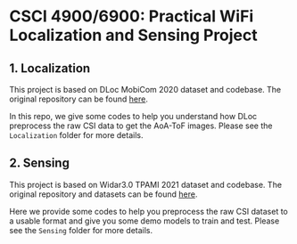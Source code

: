# CSCI 4900/6900: Practical WiFi Localization and Sensing Project

## 1. Localization

This project is based on DLoc MobiCom 2020 dataset and codebase. The original repository can be found [here](https://github.com/ucsdwcsng/DLoc_pt_code).

In this repo, we give some codes to help you understand how DLoc preprocess the raw CSI data to get the AoA-ToF images. Please see the `Localization` folder for more details.

## 2. Sensing

This project is based on Widar3.0 TPAMI 2021 dataset and codebase. The original repository and datasets can be found [here](https://tns.thss.tsinghua.edu.cn/widar3.0/).

Here we provide some codes to help you preprocess the raw CSI dataset to a usable format and give you some demo models to train and test. Please see the `Sensing` folder for more details.